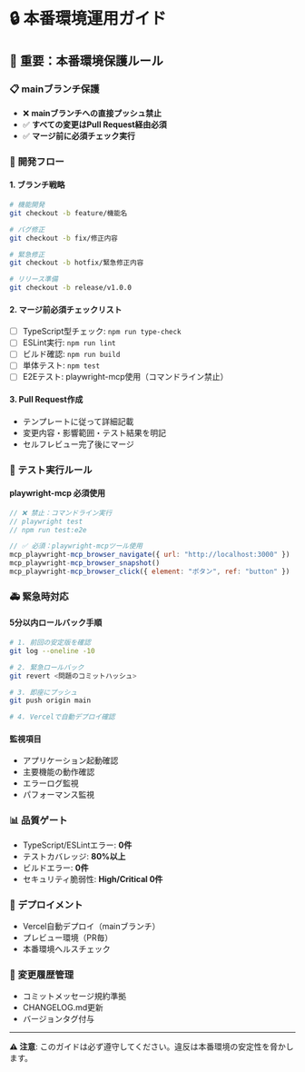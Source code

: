 # 🔒 本番環境運用ガイド

## 🚨 **重要：本番環境保護ルール**

### 📋 **mainブランチ保護**
- ❌ **mainブランチへの直接プッシュ禁止**
- ✅ **すべての変更はPull Request経由必須**
- ✅ **マージ前に必須チェック実行**

### 🔄 **開発フロー**

#### 1. ブランチ戦略
```bash
# 機能開発
git checkout -b feature/機能名

# バグ修正
git checkout -b fix/修正内容

# 緊急修正
git checkout -b hotfix/緊急修正内容

# リリース準備
git checkout -b release/v1.0.0
```

#### 2. マージ前必須チェックリスト
- [ ] TypeScript型チェック: `npm run type-check`
- [ ] ESLint実行: `npm run lint`
- [ ] ビルド確認: `npm run build`
- [ ] 単体テスト: `npm test`
- [ ] E2Eテスト: playwright-mcp使用（コマンドライン禁止）

#### 3. Pull Request作成
- テンプレートに従って詳細記載
- 変更内容・影響範囲・テスト結果を明記
- セルフレビュー完了後にマージ

### 🧪 **テスト実行ルール**

#### playwright-mcp 必須使用
```javascript
// ❌ 禁止：コマンドライン実行
// playwright test
// npm run test:e2e

// ✅ 必須：playwright-mcpツール使用
mcp_playwright-mcp_browser_navigate({ url: "http://localhost:3000" })
mcp_playwright-mcp_browser_snapshot()
mcp_playwright-mcp_browser_click({ element: "ボタン", ref: "button" })
```

### 🚑 **緊急時対応**

#### 5分以内ロールバック手順
```bash
# 1. 前回の安定版を確認
git log --oneline -10

# 2. 緊急ロールバック
git revert <問題のコミットハッシュ>

# 3. 即座にプッシュ
git push origin main

# 4. Vercelで自動デプロイ確認
```

#### 監視項目
- アプリケーション起動確認
- 主要機能の動作確認
- エラーログ監視
- パフォーマンス監視

### 📊 **品質ゲート**
- TypeScript/ESLintエラー: **0件**
- テストカバレッジ: **80%以上**
- ビルドエラー: **0件**
- セキュリティ脆弱性: **High/Critical 0件**

### 🔧 **デプロイメント**
- Vercel自動デプロイ（mainブランチ）
- プレビュー環境（PR毎）
- 本番環境ヘルスチェック

### 📝 **変更履歴管理**
- コミットメッセージ規約準拠
- CHANGELOG.md更新
- バージョンタグ付与

---

**⚠️ 注意**: このガイドは必ず遵守してください。違反は本番環境の安定性を脅かします。 